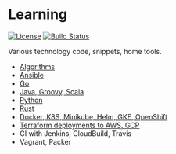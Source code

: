 # Learning

[![License](https://img.shields.io/github/license/matihost/learning.svg)](https://opensource.org/licenses/MIT)
[![Build Status](https://travis-ci.com/matihost/learning.svg?branch=master)](https://travis-ci.com/matihost/learning)

Various technology code, snippets, home tools.

* [Algorithms](algorithms/project-euler)
* [Ansible](ansible)
* [Go](go)
* [Java, Groovy, Scala](java)
* [Python](python)
* [Rust](rust)
* [Docker, K8S, Minikube, Helm, GKE, OpenShift](k8s)
* [Terraform deployments to AWS, GCP](terraform)
* CI with Jenkins, CloudBuild, Travis
* Vagrant, Packer
